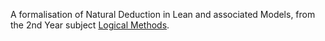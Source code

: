 A formalisation of Natural Deduction in Lean and associated Models, from the 2nd Year subject [Logical Methods](https://consequently.org/class/2020/phil20030/).
